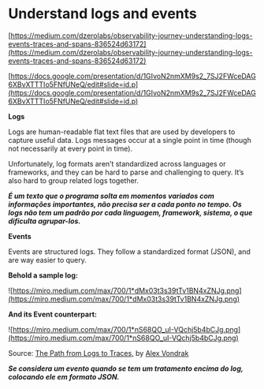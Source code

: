 # Understand logs and events

[https://medium.com/dzerolabs/observability-journey-understanding-logs-events-traces-and-spans-836524d63172](https://medium.com/dzerolabs/observability-journey-understanding-logs-events-traces-and-spans-836524d63172)

[https://docs.google.com/presentation/d/1GIvoN2nmXM9s2_7SJ2FWceDAG6XBvXTTTIo5FNfUNeQ/edit#slide=id.p](https://docs.google.com/presentation/d/1GIvoN2nmXM9s2_7SJ2FWceDAG6XBvXTTTIo5FNfUNeQ/edit#slide=id.p)

**Logs**

Logs are human-readable flat text files that are used by developers to capture useful data. Logs messages occur at a single point in time (though not necessarily at every point in time).

Unfortunately, log formats aren’t standardized across languages or frameworks, and they can be hard to parse and challenging to query. It’s also hard to group related logs together.

***É um texto que o programa solta em momentos variados com informações importantes, não precisa ser a cada ponto no tempo. Os logs não tem um padrão por cada linguagem, framework, sistema, o que dificulta agrupar-los.*** 

**Events**

Events are structured logs. They follow a standardized format (JSON), and are way easier to query.

**Behold a sample log:**

![https://miro.medium.com/max/700/1*dMx03t3s39tTv1BN4xZNJg.png](https://miro.medium.com/max/700/1*dMx03t3s39tTv1BN4xZNJg.png)

**And its Event counterpart:**

![https://miro.medium.com/max/700/1*nS68QO_uI-VQchj5b4bCJg.png](https://miro.medium.com/max/700/1*nS68QO_uI-VQchj5b4bCJg.png)

Source: [The Path from Logs to Traces,](https://docs.google.com/presentation/d/1GIvoN2nmXM9s2_7SJ2FWceDAG6XBvXTTTIo5FNfUNeQ/edit?usp=sharing) by [Alex Vondrak](https://www.linkedin.com/in/ajvondrak)

***Se considera um evento quando se tem um tratamento encima do log, colocando ele em formato JSON.***